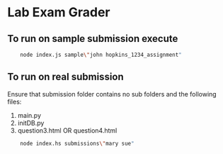 # Lab Exam Grader

## To run on sample submission execute

```bash
    node index.js sample\"john hopkins_1234_assignment"
```

## To run on real submission

Ensure that submission folder contains no sub folders and the following files:

1. main.py
2. initDB.py
3. question3.html OR question4.html


```bash
    node index.hs submissions\"mary sue"
```